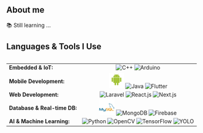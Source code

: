 <h2 align="left">About me</h2>
<p align="left">📚 Still learning ...</p>

<h2 align="left">Languages & Tools I Use</h2>

<table align="left" cellpadding="8">
  <tr>
    <td align="left"><strong>Embedded & IoT:</strong></td>
    <td align="center">
      <img src="https://cdn.jsdelivr.net/gh/devicons/devicon/icons/cplusplus/cplusplus-original.svg" height="40" alt="C++" />
      <img src="https://cdn.worldvectorlogo.com/logos/arduino-1.svg" height="40" alt="Arduino" />
    </td>
  </tr>
  <tr>
    <td align="left"><strong>Mobile Development:</strong></td>
    <td align="center">
      <img src="https://raw.githubusercontent.com/devicons/devicon/master/icons/android/android-original-wordmark.svg" height="40" alt="Android" />
      <img src="https://cdn.jsdelivr.net/gh/devicons/devicon/icons/java/java-original.svg" height="40" alt="Java" />
      <img src="https://www.vectorlogo.zone/logos/flutterio/flutterio-icon.svg" height="40" alt="Flutter" />
    </td>
  </tr>
  <tr>
    <td align="left"><strong>Web Development:</strong></td>
    <td align="center">
      <img src="https://cdn.jsdelivr.net/gh/devicons/devicon/icons/laravel/laravel-original.svg" height="40" alt="Laravel" />
      <img src="https://cdn.jsdelivr.net/gh/devicons/devicon/icons/react/react-original.svg" height="40" alt="React.js" />
      <img src="https://cdn.jsdelivr.net/gh/devicons/devicon/icons/nextjs/nextjs-original.svg" height="40" alt="Next.js" />
    </td>
  </tr>
  <tr>
    <td align="left"><strong>Database & Real-time DB:</strong></td>
    <td align="center">
      <img src="https://raw.githubusercontent.com/devicons/devicon/master/icons/mysql/mysql-original-wordmark.svg" height="40" alt="MySQL" />
      <img src="https://cdn.jsdelivr.net/gh/devicons/devicon/icons/mongodb/mongodb-original.svg" height="40" alt="MongoDB" />
      <img src="https://ultralytics.com/assets/ultralytics-logo.svg" height="40" alt="Firebase" />
    </td>
  </tr>
  <tr>
    <td align="left"><strong>AI & Machine Learning:</strong></td>
    <td align="center">
      <img src="https://cdn.jsdelivr.net/gh/devicons/devicon/icons/python/python-original.svg" height="40" alt="Python" />
      <img src="https://www.vectorlogo.zone/logos/opencv/opencv-icon.svg" height="40" alt="OpenCV" />
      <img src="https://cdn.jsdelivr.net/gh/devicons/devicon/icons/tensorflow/tensorflow-original.svg" height="40" alt="TensorFlow" />
      <img src="assets/ultralytics-logo.svg" height="40" alt="YOLO" />
    </td>
  </tr>
</table>
